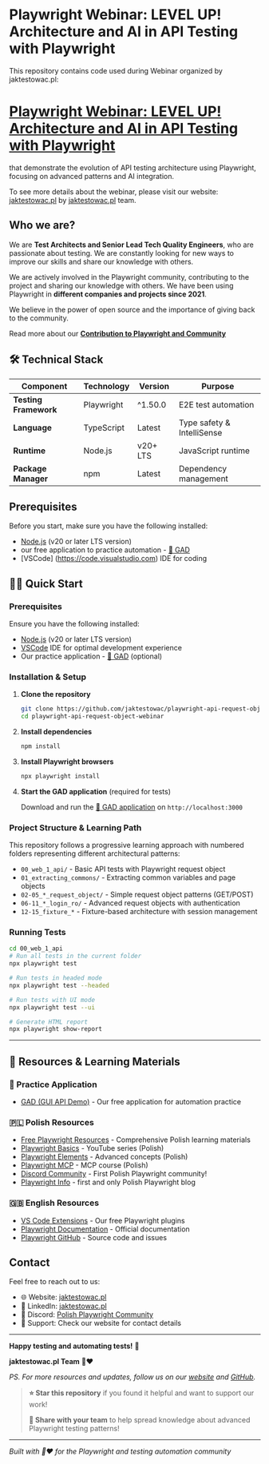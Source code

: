 # Playwright Webinar: LEVEL UP! Architecture and AI in API Testing with Playwright

This repository contains code used during Webinar organized by jaktestowac.pl:
# [Playwright Webinar: LEVEL UP! Architecture and AI in API Testing with Playwright](https://jaktestowac.pl/pwapi/)

that demonstrate the evolution of API testing architecture using Playwright, focusing on advanced patterns and AI integration.

To see more details about the webinar, please visit our website: [jaktestowac.pl](https://jaktestowac.pl/pwapi/)
by [jaktestowac.pl](https://jaktestowac.pl/contribution-playwright/) team.

## Who we are?

We are **Test Architects and Senior Lead Tech Quality Engineers**, who are passionate about testing.
We are constantly looking for new ways to improve our skills and share our knowledge with others.

We are actively involved in the Playwright community, contributing to the project and sharing our knowledge with others. We have been using Playwright in **different companies and projects since 2021**.

We believe in the power of open source and the importance of giving back to the community.

Read more about our **[Contribution to Playwright and Community](https://jaktestowac.pl/contribution-playwright/)**

## 🛠️ Technical Stack

| Component                   | Technology | Version  | Purpose                    |
| --------------------------- | ---------- | -------- | -------------------------- |
| **Testing Framework**       | Playwright | ^1.50.0  | E2E test automation        |
| **Language**                | TypeScript | Latest   | Type safety & IntelliSense |
| **Runtime**                 | Node.js    | v20+ LTS | JavaScript runtime         |
| **Package Manager**         | npm        | Latest   | Dependency management      |

## Prerequisites

Before you start, make sure you have the following installed:

- [Node.js](https://nodejs.org) (v20 or later LTS version)
- our free application to practice automation - [🦎 GAD](https://github.com/jaktestowac/gad-gui-api-demo)
- [VSCode] (https://code.visualstudio.com) IDE for coding

## 🏃‍♂️ Quick Start

### **Prerequisites**

Ensure you have the following installed:

- [Node.js](https://nodejs.org) (v20 or later LTS version)
- [VSCode](https://code.visualstudio.com) IDE for optimal development experience
- Our practice application - [🦎 GAD](https://github.com/jaktestowac/gad-gui-api-demo) (optional)

### **Installation & Setup**

1. **Clone the repository**
   ```bash
   git clone https://github.com/jaktestowac/playwright-api-request-object-webinar.git
   cd playwright-api-request-object-webinar
   ```

2. **Install dependencies**
   ```bash
   npm install
   ```

3. **Install Playwright browsers**
   ```bash
   npx playwright install
   ```

4. **Start the GAD application** (required for tests)
   
   Download and run the [🦎 GAD application](https://github.com/jaktestowac/gad-gui-api-demo) on `http://localhost:3000`
   
### **Project Structure & Learning Path**

This repository follows a progressive learning approach with numbered folders representing different architectural patterns:

- `00_web_1_api/` - Basic API tests with Playwright request object
- `01_extracting_commons/` - Extracting common variables and page objects
- `02-05_*_request_object/` - Simple request object patterns (GET/POST)
- `06-11_*_login_ro/` - Advanced request objects with authentication
- `12-15_fixture_*` - Fixture-based architecture with session management

### **Running Tests**

```bash
cd 00_web_1_api
# Run all tests in the current folder
npx playwright test

# Run tests in headed mode
npx playwright test --headed

# Run tests with UI mode
npx playwright test --ui

# Generate HTML report
npx playwright show-report
```

---

## 📖 Resources & Learning Materials

### **🦎 Practice Application**

- [GAD (GUI API Demo)](https://github.com/jaktestowac/gad-gui-api-demo) - Our free application for automation practice

### **🇵🇱 Polish Resources**

- [Free Playwright Resources](https://jaktestowac.pl/darmowy-playwright/) - Comprehensive Polish learning materials
- [Playwright Basics](https://www.youtube.com/playlist?list=PLfKhn9AcZ-cD2TCB__K7NP5XARaCzZYn7) - YouTube series (Polish)
- [Playwright Elements](https://www.youtube.com/playlist?list=PLfKhn9AcZ-cAcpd-XN4pKeo-l4YK35FDA) - Advanced concepts (Polish)
- [Playwright MCP](https://www.youtube.com/playlist?list=PLfKhn9AcZ-cCqD34AG5YRejujaBqCBgl4) - MCP course (Polish)
- [Discord Community](https://discord.gg/mUAqQ7FUaZ) - First Polish Playwright community!
- [Playwright Info](https://playwright.info/) - first and only Polish Playwright blog

### **🇬🇧 English Resources**

- [VS Code Extensions](https://marketplace.visualstudio.com/publishers/jaktestowac-pl) - Our free Playwright plugins
- [Playwright Documentation](https://playwright.dev/docs/intro) - Official documentation
- [Playwright GitHub](https://github.com/microsoft/playwright) - Source code and issues

## Contact

Feel free to reach out to us:

- 🌐 Website: [jaktestowac.pl](https://jaktestowac.pl)
- 💼 LinkedIn: [jaktestowac.pl](https://www.linkedin.com/company/jaktestowac/)
- 💬 Discord: [Polish Playwright Community](https://discord.gg/mUAqQ7FUaZ)
- 📧 Support: Check our website for contact details

---

**Happy testing and automating tests!** 🚀

**jaktestowac.pl Team** 💚❤️

_PS. For more resources and updates, follow us on our [website](https://jaktestowac.pl) and [GitHub](https://github.com/jaktestowac)._

> **⭐ Star this repository** if you found it helpful and want to support our work!
>
> **🔄 Share with your team** to help spread knowledge about advanced Playwright testing patterns!

---

_Built with 💚❤️ for the Playwright and testing automation community_
